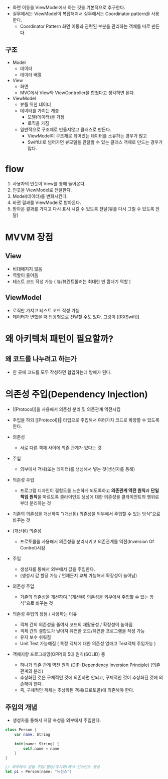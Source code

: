 - 화면 이동을 ViewModel에서 하는 것을 기본적으로 추구한다.
- 실무에서는 ViewModel이 복잡해져서 실무에서는 Coordinator pattern을 사용한다.
	- Coordinator Pattern 화면 이동과 관련된 부분을 관리하는 객체를 따로 만든다.

## 구조
- Model
	- 데이터
	- 데이터 배열
- View
	- 화면
	- MVC에서 View와 ViewController을 합쳤다고 생각하면 된다.
- ViewModel
	- 뷰를 위한 데이터
	- 데이터를 가지는 계층
		- 모델(데이터)을 가짐
		- 로직을 가짐
	- 일반적으로 구조체로 만들지않고 클래스로 만든다.
		- ViewModel이 구조체로 되어있는 데이터를 소유하는 경우가 많고
		- SwiftUI로 넘어가면 뷰모델을 관찰할 수 있는 클래스 객체로 만드는 경우가 많다.


# flow

1. 사용자의 인풋이 View를 통해 들어온다.
2. 인풋을 ViewModel로 전달한다.
3. Model(데이터)를 변화시킨다.
4. 바뀐 결과를 ViewModel로 받아온다.
5. 받아온 결과를 가지고 다시 표시 시킬 수 있도록 전달(뷰를 다시 그릴 수 있도록 전달)

# MVVM 장점
## View
- 비대해지지 않음
- 역할이 줄어듬
- 테스트 코드 작성 가능 ( 뷰/뷰컨트롤러는 최대한 빈 껍데기 역할 )
## ViewModel
- 로직만 가지고 테스트 코드 작성 가능
- 데이터가 변했을 때 반응형으로 전달할 수도 있다. 그것이 [[RXSwift]]

# 왜 아키텍처 패턴이 필요할까?
## 왜 코드를 나누려고 하는가
- 한 곳에 코드를 모두 작성하면 협업하는데 방해가 된다.

# 의존성 주입(Dependency Injection)
- [[Protocol]]을 사용해서 의존성 분리 및 의존관계 역전시킴
- 주입을 하되 [[Protocol]] 타입으로 주입해서 여러가지 코드로 확장할 수 있도록한다.

- 의존성
	- 서로 다른 객체 사이에 의존 관계가 있다는 것
- 주입
	- 외부에서 객체(또는 데이터)를 생성해서 넣는 것(생성자를 통해)
- 의존성 주입
	- 프로그램 디자인이 결합도를 느슨하게 되도록하고 **의존관계 역전 원칙**과 **단일 책임 원칙**을 따르도록 클라이언트 생성에 대한 의존성을 클라이언트의 행위로 부터 분리하는 것
- 기존의 의존성을 개선하여 "(개선된) 의존성을 외부에서 주입할 수 있는 방식"으로 바꾸는 것
- (개선된) 의존성
	- 프로토콜을 사용해서 의존성을 분리시키고 의존관계를 역전(Inversion Of Control)시킴
- 주입
	- 생성자를 통해서 외부에서 값을 주입한다.
	- (생성시 값 할당 가능 / 언제든지 교체 가능해서 확장성이 늘어남)
- 의존성 주입
	- 기존의 의존성을 개선하여 "(개선된) 의존성을 외부에서 주입할 수 있는 방식"으로 바꾸는 것
- 의존성 주입의 장점 / 사용하는 이유
	- 객체 간의 의존성을 줄여서 코드의 재활용성 / 확장성이 높아짐
	- 객체 간의 결합도가 낮아져 유연한 코드/유연한 프로그램을 작성 가능
	- 유지 보수 쉬워짐
	- Unit Test 가능해짐 ( 특정 객체에 대한 의존성 없애고 Test객체 주입가능 )
- 객체지향 프로그래밍(OPP)의 5대 원칙(SOLID) 중
	- 하나가 의존 관계 역전 원칙 (DIP: Dependency Inversion Principle) (의존 관계의 분리)
	- 추상화된 것은 구체적인 것에 의존하면 안되고, 구체적인 것이 추상화된 것에 의존해야 한다.
	- 즉, 구체적인 객체는 추상화된 객체(프로토콜)에 의존해야 한다.
## 주입의 개념
- 생성자를 통해서 저장 속성을 외부에서 주입한다.
```swift
class Person {
    var name: String
    
    init(name: String) {
        self.name = name
    }
}

// 외부에서 값을 주입(할당/초기화)해서 인스턴스 생성
let p1 = Person(name: "뉴진스")
```

 